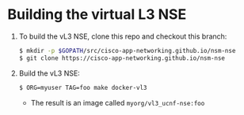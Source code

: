 # Building the virtual L3 NSE

1. To build the vL3 NSE, clone this repo and checkout this branch:

   ```bash
   $ mkdir -p $GOPATH/src/cisco-app-networking.github.io/nsm-nse
   $ git clone https://cisco-app-networking.github.io/nsm-nse
   ```

1. Build the vL3 NSE:

   ```bash
   $ ORG=myuser TAG=foo make docker-vl3
   ```

   - The result is an image called `myorg/vl3_ucnf-nse:foo`
